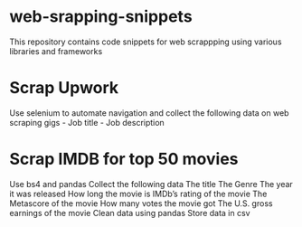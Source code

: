 # web-srapping-snippets
This repository contains code snippets for web scrappping using various libraries and frameworks

# Scrap Upwork
Use selenium to automate navigation and collect the following data on web scraping gigs
     - Job title
     - Job description
# Scrap IMDB for top 50 movies
Use bs4 and pandas
Collect the following data
        The title
        The Genre
        The year it was released
        How long the movie is
        IMDb’s rating of the movie
        The Metascore of the movie
        How many votes the movie got
        The U.S. gross earnings of the movie
Clean data using pandas
Store data in csv
